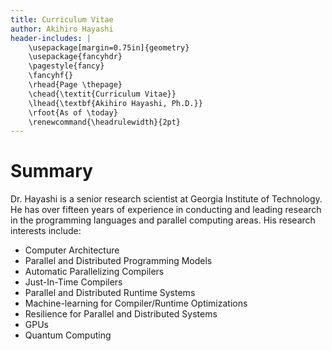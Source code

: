 ```yaml
---
title: Curriculum Vitae
author: Akihiro Hayashi
header-includes: |
    \usepackage[margin=0.75in]{geometry}
    \usepackage{fancyhdr}
    \pagestyle{fancy}
    \fancyhf{}
    \rhead{Page \thepage}
    \chead{\textit{Curriculum Vitae}}
    \lhead{\textbf{Akihiro Hayashi, Ph.D.}}
    \rfoot{As of \today}
    \renewcommand{\headrulewidth}{2pt}
---
```


Summary
=======

Dr. Hayashi is a senior research scientist at Georgia Institute of Technology. He has over fifteen years of experience in conducting and leading research in the programming languages and parallel computing areas. His research interests include:

- Computer Architecture
- Parallel and Distributed Programming Models
- Automatic Parallelizing Compilers
- Just-In-Time Compilers
- Parallel and Distributed Runtime Systems
- Machine-learning for Compiler/Runtime Optimizations
- Resilience for Parallel and Distributed Systems
- GPUs
- Quantum Computing
